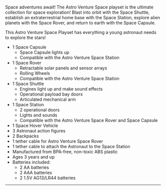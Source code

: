 Space adventures await! The Astro Venture Space playset is the ultimate collection for space exploration! Blast into orbit with the Space Shuttle, establish an extraterrestrial home base with the Space Station, explore alien planets with the Space Rover, and return to earth with the Space Capsule.

This Astro Venture Space Playset has everything a young astronaut needs to explore the stars!

- 1 Space Capsule
    - Space Capsule lights up
    - Compatible with the Astro Venture Space Station
- 1 Space Rover
    - Retractable solar panels and sensor arrays
    - Rolling Wheels
    - Compatible with the Astro Venture Space Station
- 1 Space Shuttle
    - Engines light up and make sound effects
    - Operational payload bay doors
    - Articulated mechanical arm
- 1 Space Station
    - 2 operational doors
    - Lights and sounds
    - Compatible with the Astro Venture Space Rover and Space Capsule
- 1 Space Hover Vehicle
- 3 Astronaut action figures
- 2 Backpacks
- 1 tether cable for Astro Venture Space Rover
- 1 tether cable to attach the Astronaut to the Space Station
- Manufactured from BPA-free, non-toxic ABS plastic
- Ages 3 years and up
- Batteries included:
    - 2 AA batteries
    - 2 AAA batteries
    - 2 1.5V AG13/LR44 batteries

<hr class="hr--custom-small">

<div class="unwrap" id="product-capsule"></div>

<div class="unwrap" id="product-rover"></div>

<div class="unwrap" id="product-shuttle"></div>

<div class="unwrap" id="product-station"></div>

<script class="load-script">
    loadContent("#product-capsule", "pml-capsule.html .content");
    loadContent("#product-rover", "pml-rover.html .content");
    loadContent("#product-shuttle", "pml-shuttle.html .content");
    loadContent("#product-station", "pml-station.html .content");
</script>